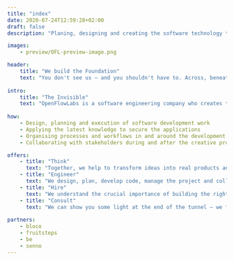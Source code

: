 ```yaml
---
title: "index"
date: 2020-07-24T12:59:28+02:00
draft: false
description: "Planing, designing and creating the software technology that drives the world of tomorrow. If you would like to work with us, write us at: contact@openflowlabs.com"

images:
    - preview/OFL-preview-image.png

header:
    title: "We build the Foundation"
    text: "You don't see us – and you shouldn't have to. Across, beneath and above, we build the gears that move mountains at every click."
    
intro:
    title: "The Invisible"
    text: "OpenFlowLabs is a software engineering company who creates the invisible technology that makes every action and data entry possible. Solutions for the most imperceptible interactions and the structure to support tech revolutions."
    
how:
    - Design, planning and execution of software development work
    - Applying the latest knowledge to secure the applications
    - Organising processes and workflows in and around the development work
    - Collaborating with stakeholders during and after the creative process

offers:
    - title: "Think"
      text: "Together, we help to transform ideas into real products and services. With our partners, throughout the world, we design the technology of products, apps and services that make real change in the world."
    - title: "Engineer"
      text: "We design, plan, develop code, manage the project and collaborations and find the perfect tools to build the technology needed for the project. In more simple words, we take care of it."
    - title: "Hire"
      text: "We understand the crucial importance of building the right team. We find and harvest the ideal knowledge to build long and fruitful relationships."
    - title: "Consult"
      text: "We can show you some light at the end of the tunnel – we fix bugs, find tools, hire people, build technologies and create processes. All of that we can introduce to you while working with you on the project. In short consulting."
      
partners:
    - bloco
    - fruitsteps
    - be
    - senno
---
```


